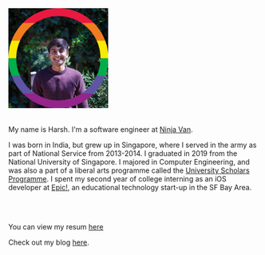 <img src="profilepicture.jpeg" width="200">

<br />
<br />


My name is Harsh. I'm a software engineer at [Ninja Van](https://www.ninjavan.co/en-sg/about-us).

I was born in India, but grew up in Singapore, where I served in the army as part of National Service from 2013-2014. I graduated in 2019 from the National University of Singapore. I majored in Computer Engineering, and was also a part of a liberal arts programme called the [University Scholars Programme](http://www.usp.nus.edu.sg). I spent my second year of college interning as an iOS developer at [Epic!](www.getepic.com), an educational technology start-up in the SF Bay Area.

<br />
<br />

You can view my resum [here](./resume.md)

Check out my blog [here](./links.md).
